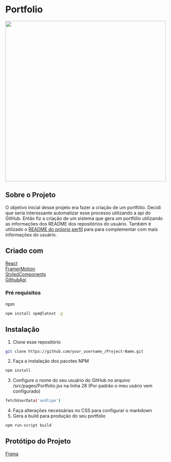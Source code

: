 # Portfolio
<img src="https://i.imgur.com/DLvW1FR.png" width="500"/>  

## Sobre o Projeto

O objetivo inicial desse projeto era fazer a criação de um portfólio. Decidi que seria interessante automatizar esse processo utilizando a api do GitHub. Então fiz a criação de um sistema que gera um portfólio utilizando as informações dos README dos repositórios do usuário.
Também é utilizado o [README do próprio perfil](https://docs.github.com/pt/free-pro-team@latest/github/setting-up-and-managing-your-github-profile/managing-your-profile-readme) para para complementar com mais informações do usuário.
## Criado com

[React](https://pt-br.reactjs.org)  
[FramerMotion](https://www.framer.com/api/motion/)  
[StyledComponents](https://styled-components.com)  
[GithubApi](https://developer.github.com/v3/)  

### Pré requisitos
npm
```sh
npm install npm@latest -g
```

## Instalação

1. Clone esse repositório
```sh
git clone https://github.com/your_username_/Project-Name.git
```
2. Faça a instalação dos pacotes NPM
```sh
npm install
```
3. Configure o nome do seu usuário do GitHub no arquivo /src/pages/Portfolio.jsx na linha 28 (Por padrão o meu usário vem configurado)
```sh
fetchUserData('andlipe')
```
4. Faça alterações necessárias no CSS para configurar o markdown
5. Gera a build para produção do seu portfolio
```sh
npm run-script build
```

## Protótipo do Projeto

[Figma](https://www.figma.com/file/OXHjdi6c6suwKoVcTzGa1q/Portfolio?node-id=0%3A1)
